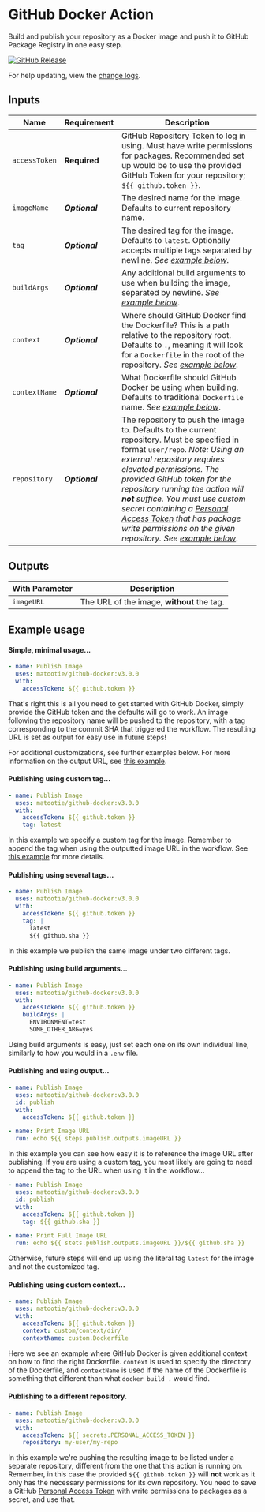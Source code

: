 # GitHub Docker Action

Build and publish your repository as a Docker image and push it to GitHub Package Registry in one easy step.

[![GitHub Release](https://img.shields.io/github/v/release/matootie/github-docker)](https://github.com/matootie/github-docker/releases/latest)

For help updating, view the [change logs](https://github.com/matootie/github-docker/releases).

## Inputs

| Name                  | Requirement       | Description |
| --------------------- | ----------------- | ------------|
| `accessToken`        | **Required**       | GitHub Repository Token to log in using. Must have write permissions for packages. Recommended set up would be to use the provided GitHub Token for your repository; `${{ github.token }}`.
| `imageName`           | ***Optional***    | The desired name for the image. Defaults to current repository name.
| `tag`                 | ***Optional***    | The desired tag for the image. Defaults to `latest`. Optionally accepts multiple tags separated by newline. _See [example below](#publishing-using-several-tags)_.
| `buildArgs`           | ***Optional***    | Any additional build arguments to use when building the image, separated by newline. _See [example below](#publishing-using-build-arguments)_.
| `context`             | ***Optional***    | Where should GitHub Docker find the Dockerfile? This is a path relative to the repository root. Defaults to `.`, meaning it will look for a `Dockerfile` in the root of the repository. _See [example below](#publishing-using-custom-context)_.
| `contextName`         | ***Optional***    | What Dockerfile should GitHub Docker be using when building. Defaults to traditional `Dockerfile` name. _See [example below](#publishing-using-custom-context)_.
| `repository`          | ***Optional***    | The repository to push the image to. Defaults to the current repository. Must be specified in format `user/repo`. _Note: Using an external repository requires elevated permissions. The provided GitHub token for the repository running the action will **not** suffice. You must use custom secret containing a [Personal Access Token](https://help.github.com/en/github/authenticating-to-github/creating-a-personal-access-token-for-the-command-line) that has package write permissions on the given repository. See [example below](#publishing-to-a-different-repository)_.

## Outputs

| With Parameter        | Description                                |
| --------------------- | ------------------------------------------ |
| `imageURL`            | The URL of the image, **without** the tag. |

## Example usage

#### Simple, minimal usage...

```yaml
- name: Publish Image
  uses: matootie/github-docker:v3.0.0
  with:
    accessToken: ${{ github.token }}
```

That's right this is all you need to get started with GitHub Docker, simply provide the GitHub token and the defaults will go to work. An image following the repository name will be pushed to the repository, with a tag corresponding to the commit SHA that triggered the workflow. The resulting URL is set as output for easy use in future steps!

For additional customizations, see further examples below. For more information on the output URL, see [this example](#publishing-and-using-output).

#### Publishing using custom tag...

```yaml
- name: Publish Image
  uses: matootie/github-docker:v3.0.0
  with:
    accessToken: ${{ github.token }}
    tag: latest
```

In this example we specify a custom tag for the image. Remember to append the tag when using the outputted image URL in the workflow. See [this example](#publishing-and-using-output) for more details.

#### Publishing using several tags...

```yaml
- name: Publish Image
  uses: matootie/github-docker:v3.0.0
  with:
    accessToken: ${{ github.token }}
    tag: |
      latest
      ${{ github.sha }}
```

In this example we publish the same image under two different tags.

#### Publishing using build arguments...

```yaml
- name: Publish Image
  uses: matootie/github-docker:v3.0.0
  with:
    accessToken: ${{ github.token }}
    buildArgs: |
      ENVIRONMENT=test
      SOME_OTHER_ARG=yes
```

Using build arguments is easy, just set each one on its own individual line, similarly to how you would in a `.env` file.

#### Publishing and using output...

```yaml
- name: Publish Image
  uses: matootie/github-docker:v3.0.0
  id: publish
  with:
    accessToken: ${{ github.token }}

- name: Print Image URL
  run: echo ${{ steps.publish.outputs.imageURL }}    
```

In this example you can see how easy it is to reference the image URL after publishing. If you are using a custom tag, you most likely are going to need to append the tag to the URL when using it in the workflow...

```yaml
- name: Publish Image
  uses: matootie/github-docker:v3.0.0
  id: publish
  with:
    accessToken: ${{ github.token }}
    tag: ${{ github.sha }}

- name: Print Full Image URL
  run: echo ${{ stets.publish.outputs.imageURL }}/${{ github.sha }}
```

Otherwise, future steps will end up using the literal tag `latest` for the image and not the customized tag.

#### Publishing using custom context...

```yaml
- name: Publish Image
  uses: matootie/github-docker:v3.0.0
  with:
    accessToken: ${{ github.token }}  
    context: custom/context/dir/
    contextName: custom.Dockerfile
```

Here we see an example where GitHub Docker is given additional context on how to find the right Dockerfile. `context` is used to specify the directory of the Dockerfile, and `contextName` is used if the name of the Dockerfile is something that different than what `docker build .` would find.

#### Publishing to a different repository.

```yaml
- name: Publish Image
  uses: matootie/github-docker:v3.0.0
  with:
    accessToken: ${{ secrets.PERSONAL_ACCESS_TOKEN }}
    repository: my-user/my-repo
```

In this example we're pushing the resulting image to be listed under a separate repository, different from the one that this action is running on. Remember, in this case the provided `${{ github.token }}` will **not** work as it only has the necessary permissions for its own repository. You need to save a GitHub [Personal Access Token](https://help.github.com/en/github/authenticating-to-github/creating-a-personal-access-token-for-the-command-line) with write permissions to packages as a secret, and use that.
